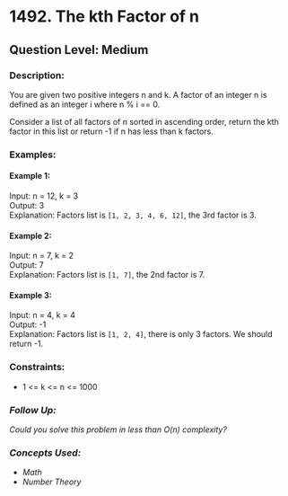 # 1492. The kth Factor of n
## Question Level: Medium
### Description:
You are given two positive integers n and k. A factor of an integer n is defined as an integer i where n % i == 0.

Consider a list of all factors of n sorted in ascending order, return the kth factor in this list or return -1 if n has less than k factors.

### Examples:
#### Example 1:

Input: n = 12, k = 3  
Output: 3  
Explanation: Factors list is `[1, 2, 3, 4, 6, 12]`, the 3rd factor is 3.  
#### Example 2:

Input: n = 7, k = 2  
Output: 7  
Explanation: Factors list is `[1, 7]`, the 2nd factor is 7.  
#### Example 3:

Input: n = 4, k = 4   
Output: -1   
Explanation: Factors list is `[1, 2, 4]`, there is only 3 factors. We should return -1.

### Constraints:

- 1 <= k <= n <= 1000

### <i>Follow Up:
Could you solve this problem in less than O(n) complexity?

### Concepts Used:
- Math
- Number Theory </i>